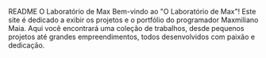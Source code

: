 README
O Laboratório de Max
Bem-vindo ao "O Laboratório de Max"! Este site é dedicado a exibir os projetos e o portfólio do programador Maxmiliano Maia. 
Aqui você encontrará uma coleção de trabalhos, desde pequenos projetos até grandes empreendimentos, todos desenvolvidos com paixão e dedicação.
